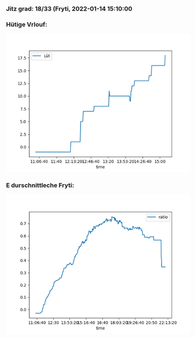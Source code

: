 ### Jitz grad: 18/33 (Fryti, 2022-01-14 15:10:00

### Hütige Vrlouf:
![Graph](Today.png)

### E durschnittleche Fryti:
![Graph](Fryti.png)